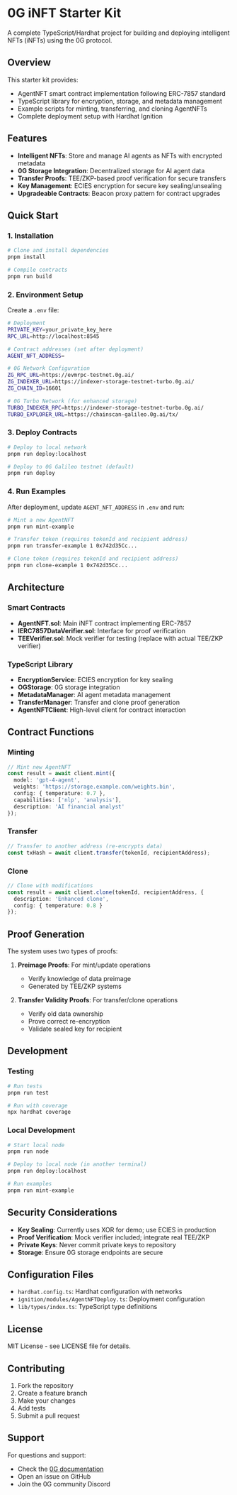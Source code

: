 # 0G iNFT Starter Kit

A complete TypeScript/Hardhat project for building and deploying intelligent NFTs (iNFTs) using the 0G protocol.

## Overview

This starter kit provides:
- AgentNFT smart contract implementation following ERC-7857 standard
- TypeScript library for encryption, storage, and metadata management
- Example scripts for minting, transferring, and cloning AgentNFTs
- Complete deployment setup with Hardhat Ignition

## Features

- **Intelligent NFTs**: Store and manage AI agents as NFTs with encrypted metadata
- **0G Storage Integration**: Decentralized storage for AI agent data
- **Transfer Proofs**: TEE/ZKP-based proof verification for secure transfers
- **Key Management**: ECIES encryption for secure key sealing/unsealing
- **Upgradeable Contracts**: Beacon proxy pattern for contract upgrades

## Quick Start

### 1. Installation

```bash
# Clone and install dependencies
pnpm install

# Compile contracts
pnpm run build
```

### 2. Environment Setup

Create a `.env` file:

```bash
# Deployment
PRIVATE_KEY=your_private_key_here
RPC_URL=http://localhost:8545

# Contract addresses (set after deployment)
AGENT_NFT_ADDRESS=

# 0G Network Configuration
ZG_RPC_URL=https://evmrpc-testnet.0g.ai/
ZG_INDEXER_URL=https://indexer-storage-testnet-turbo.0g.ai/
ZG_CHAIN_ID=16601

# 0G Turbo Network (for enhanced storage)
TURBO_INDEXER_RPC=https://indexer-storage-testnet-turbo.0g.ai/
TURBO_EXPLORER_URL=https://chainscan-galileo.0g.ai/tx/
```

### 3. Deploy Contracts

```bash
# Deploy to local network
pnpm run deploy:localhost

# Deploy to 0G Galileo testnet (default)
pnpm run deploy
```

### 4. Run Examples

After deployment, update `AGENT_NFT_ADDRESS` in `.env` and run:

```bash
# Mint a new AgentNFT
pnpm run mint-example

# Transfer token (requires tokenId and recipient address)
pnpm run transfer-example 1 0x742d35Cc...

# Clone token (requires tokenId and recipient address)
pnpm run clone-example 1 0x742d35Cc...
```

## Architecture

### Smart Contracts

- **AgentNFT.sol**: Main iNFT contract implementing ERC-7857
- **IERC7857DataVerifier.sol**: Interface for proof verification
- **TEEVerifier.sol**: Mock verifier for testing (replace with actual TEE/ZKP verifier)

### TypeScript Library

- **EncryptionService**: ECIES encryption for key sealing
- **OGStorage**: 0G storage integration
- **MetadataManager**: AI agent metadata management
- **TransferManager**: Transfer and clone proof generation
- **AgentNFTClient**: High-level client for contract interaction

## Contract Functions

### Minting

```typescript
// Mint new AgentNFT
const result = await client.mint({
  model: 'gpt-4-agent',
  weights: 'https://storage.example.com/weights.bin',
  config: { temperature: 0.7 },
  capabilities: ['nlp', 'analysis'],
  description: 'AI financial analyst'
});
```

### Transfer

```typescript
// Transfer to another address (re-encrypts data)
const txHash = await client.transfer(tokenId, recipientAddress);
```

### Clone

```typescript
// Clone with modifications
const result = await client.clone(tokenId, recipientAddress, {
  description: 'Enhanced clone',
  config: { temperature: 0.8 }
});
```

## Proof Generation

The system uses two types of proofs:

1. **Preimage Proofs**: For mint/update operations
   - Verify knowledge of data preimage
   - Generated by TEE/ZKP systems

2. **Transfer Validity Proofs**: For transfer/clone operations
   - Verify old data ownership
   - Prove correct re-encryption
   - Validate sealed key for recipient

## Development

### Testing

```bash
# Run tests
pnpm run test

# Run with coverage
npx hardhat coverage
```

### Local Development

```bash
# Start local node
pnpm run node

# Deploy to local node (in another terminal)
pnpm run deploy:localhost

# Run examples
pnpm run mint-example
```

## Security Considerations

- **Key Sealing**: Currently uses XOR for demo; use ECIES in production
- **Proof Verification**: Mock verifier included; integrate real TEE/ZKP
- **Private Keys**: Never commit private keys to repository
- **Storage**: Ensure 0G storage endpoints are secure

## Configuration Files

- `hardhat.config.ts`: Hardhat configuration with networks
- `ignition/modules/AgentNFTDeploy.ts`: Deployment configuration
- `lib/types/index.ts`: TypeScript type definitions

## License

MIT License - see LICENSE file for details.

## Contributing

1. Fork the repository
2. Create a feature branch
3. Make your changes
4. Add tests
5. Submit a pull request

## Support

For questions and support:
- Check the [0G documentation](https://docs.0g.ai/)
- Open an issue on GitHub
- Join the 0G community Discord

